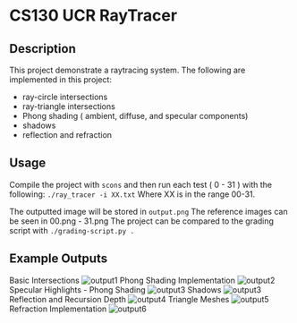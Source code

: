 # CS130 UCR RayTracer

## Description

This project demonstrate a raytracing system. The following are implemented in this project:
- ray-circle intersections
- ray-triangle intersections
- Phong shading ( ambient, diffuse, and specular components)
- shadows
- reflection and refraction

## Usage

Compile the project with `scons` and then run each test ( 0 - 31 ) with the following:
`./ray_tracer -i XX.txt`
Where XX is in the range 00-31.

The outputted image will be stored in `output.png`
The reference images can be seen in 00.png - 31.png
The project can be compared to the grading script with `./grading-script.py .`

## Example Outputs
Basic Intersections
![output1](https://github.com/DishonJordan/RayTracer/blob/master/03.png)
Phong Shading Implementation
![output2](https://github.com/DishonJordan/RayTracer/blob/master/12.png)
Specular Highlights - Phong Shading
![output3](https://github.com/DishonJordan/RayTracer/blob/master/18.png)
Shadows
![output3](https://github.com/DishonJordan/RayTracer/blob/master/20.png)
Reflection and Recursion Depth
![output4](https://github.com/DishonJordan/RayTracer/blob/master/25.png)
Triangle Meshes
![output5](https://github.com/DishonJordan/RayTracer/blob/master/27.png)
Refraction Implementation
![output6](https://github.com/DishonJordan/RayTracer/blob/master/31.png)


